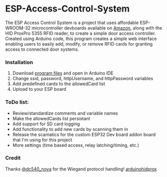 # ESP-Access-Control-System
The ESP Access Control System is a project that uses affordable ESP-WROOM-32 microcontroller devboards available on [Amazon](https://www.amazon.com/Development-Microcontroller-Integrated-Antenna-Amplifiers/dp/B09GK74F7N/ref=sr_1_1_sspa?crid=1PY58QU6O3CGX&keywords=esp32&qid=1687741353&sprefix=esp32%2Caps%2C126&sr=8-1-spons&sp_csd=d2lkZ2V0TmFtZT1zcF9hdGY&psc=1), along with the HID ProxPro 5355 RFID reader, to create a simple door access controller. Created using Arduino code, this program creates a simple web interface enabling users to easily add, modify, or remove RFID cards for granting access to connected door systems.

### Installation
  1. Download [program files](https://github.com/T3ch404/ESP-Access-Control-System/archive/refs/heads/main.zip) and open in Arduino IDE
  2. Change ssid, password, httpUsername, and httpPassword variables
  3. Add predefined cards to the allowedCard list
  4. Upload to your ESP board

### ToDo list:
  - Review/standardize comments and variable names
  - Make the allowedCards list persistant
  - Add support for SD card logging
  - Add functionality to add new cards by scanning them in
  - Release the scamatics for the custom ESP32 Dev board addon board that I'm using for this project
  - More settings (time based access, relay latching/timing, etc.)

### Credit
Thanks [@dc540_nova](https://github.com/dc540) for the Wiegand protocol handling! [arduinohidprox](https://github.com/dc540/arduinohidprox)
